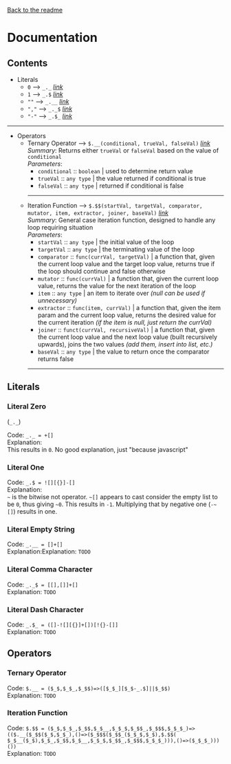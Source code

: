 [Back to the readme](README.md)

# Documentation

## Contents

-   Literals
    -   `0`    -->  `_._`   [*link*](#literal-zero)
    -   `1`    -->  `_.$`   [*link*](#literal-one)
    -   `""`   -->  `_.__`  [*link*](#literal-empty-string)
    -   `","`  -->  `_._$`  [*link*](#literal-comma-character)
    -   `"-"`  -->  `_.$_`  [*link*](#literal-dash-character)
* * *
-   Operators
    -   Ternary Operator  -->  `$.__(conditional, trueVal, falseVal)` [*link*](#ternary-operator)  
        *Summary*: Returns either `trueVal` or `falseVal` based on the value of `conditional`  
        *Parameters*:
        -   `conditional` :: `boolean`  | used to determine return value
        -   `trueVal`     :: `any type` | the value returned if conditional is true
        -   `falseVal`    :: `any type` | returned if conditional is false
        * * *
    -   Iteration Function  -->  `$.$$(startVal, targetVal, comparator, mutator, item, extractor, joiner, baseVal)`
        [*link*](#iteration-function)  
        *Summary*: General case iteration function, designed to handle any loop requiring situation  
        *Parameters*:
        -   `startVal`   :: `any type`                     | the initial value of the loop
        -   `targetVal`  :: `any type`                     | the terminating value of the loop
        -   `comparator` :: `func(currVal, targetVal)`     | a function that, given the current loop value and the
            target loop value, returns true if the loop should continue and false otherwise
        -   `mutator`    :: `func(currVal)`                | a function that, given the current loop value, returns the
            value for the next iteration of the loop
        -   `item`       :: `any type`                     | an item to iterate over *(null can be used if
            unnecessary)*
        -   `extractor`  :: `func(item, currVal)`          | a function that, given the item param and the current loop
            value, returns the desired value for the current iteration *(if the item is null, just return the currVal)*
        -   `joiner`     :: `funct(currVal, recursiveVal)` | a function that, given the current loop value and the next
            loop value (built recursively upwards), joins the two values *(add them, insert into list, etc.)*
        -   `baseVal`    :: `any type`                     | the value to return once the comparator returns false
        * * *

## Literals

### Literal Zero

 (`_._`)

Code: `_._ = +[]`  
Explanation:  
This results in `0`. No good explanation, just "because javascript"


### Literal One

Code: `_.$ = ![][{}]-[]`  
Explanation:  
`~` is the bitwise not operator. `~[]` appears to cast consider the empty list to be `0`, thus giving `~0`. This
results in `-1`. Multiplying that by negative one (`-~[]`) results in one.


### Literal Empty String

Code: `_.__ = []+[]`  
Explanation:Explanation:
`TODO`


### Literal Comma Character

Code: `_._$ = [[],[]]+[]`  
Explanation:
`TODO`


### Literal Dash Character

Code: `_.$_ = ([]-![][{}]+[])[!{}-[]]`  
Explanation:
`TODO`


## Operators

### Ternary Operator

Code: `$.__ = ($_$,$_$_,$_$$)=>([$_$_][$_$-_.$]||$_$$)`  
Explanation:
`TODO`

### Iteration Function

Code: `$.$$ = ($_$,$_$_,$_$$,$_$__,$_$_$,$_$$_,$_$$$,$_$_$_)=>(($.__($_$$($_$,$_$_),()=>($_$$$($_$$_($_$_$,$_$),$.$$(
$_$__($_$),$_$_,$_$$,$_$__,$_$_$,$_$$_,$_$$$,$_$_$_))),()=>($_$_$_)))())`  
Explanation:
`TODO`

